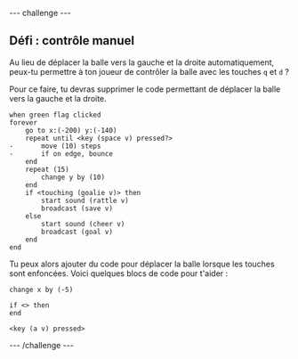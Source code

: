 --- challenge ---

## Défi : contrôle manuel
Au lieu de déplacer la balle vers la gauche et la droite automatiquement, peux-tu permettre à ton joueur de contrôler la balle avec les touches `q` et `d` ?

Pour ce faire, tu devras supprimer le code permettant de déplacer la balle vers la gauche et la droite.

```blocks3
when green flag clicked
forever
    go to x:(-200) y:(-140)
    repeat until <key (space v) pressed?>
-       move (10) steps
-       if on edge, bounce
    end
    repeat (15)
        change y by (10)
    end
    if <touching (goalie v)> then
        start sound (rattle v)
        broadcast (save v)
    else
        start sound (cheer v)
        broadcast (goal v)
    end
end
```

Tu peux alors ajouter du code pour déplacer la balle lorsque les touches sont enfoncées. Voici quelques blocs de code pour t'aider :

```blocks3
change x by (-5)

if <> then 
end

<key (a v) pressed>
```

--- /challenge ---
